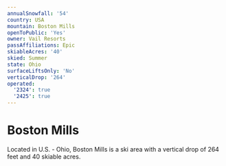 ```yaml
---
annualSnowfall: '54'
country: USA
mountain: Boston Mills
openToPublic: 'Yes'
owner: Vail Resorts
passAffiliations: Epic
skiableAcres: '40'
skied: Summer
state: Ohio
surfaceLiftsOnly: 'No'
verticalDrop: '264'
operated:
  '2324': true
  '2425': true
---
```



# Boston Mills

Located in U.S. - Ohio, Boston Mills is a ski area with a vertical drop of 264 feet and 40 skiable acres.

